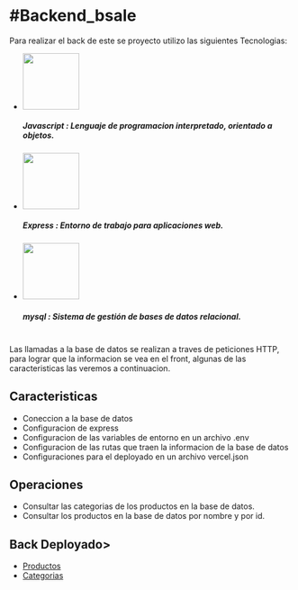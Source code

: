<h1>#Backend_bsale</h1>
<p>Para realizar el back de este se proyecto utilizo las siguientes Tecnologias:</p>
<ul>
<li><img src="https://res.cloudinary.com/dltjb3yhc/image/upload/v1661814034/skills/icono_js_geaon9.png" width="100px"/>
<h5>Javascript :<span>  Lenguaje de programacion interpretado, orientado a objetos.</span></h5>
</li>
<li><img src="https://res.cloudinary.com/dltjb3yhc/image/upload/v1661814034/skills/expre_qu0rja.png" width="100px"/>
<h5>Express :<span>  Entorno de trabajo para aplicaciones web.</span></h5>
</li>
<li><img src="https://cdn-icons-png.flaticon.com/512/5968/5968313.png" width="100px"/></li>
<h5>mysql :<span> Sistema de gestión de bases de datos relacional.</span></h5>
</ul>
<br/>
Las llamadas a la base de datos se realizan a traves de peticiones HTTP, para lograr que la informacion se vea en el front, algunas de las caracteristicas las veremos
a continuacion.

<h2>Caracteristicas</h2>
<ul>
<li> Coneccion a la base de datos</li>
<li> Configuracion de express</li>
<li> Configuracion de las variables de entorno en un archivo .env </li>
<li> Configuracion de las rutas que traen la informacion de la base de datos</li>
<li> Configuraciones para el deployado en un archivo vercel.json</li>
</ul>

<h2>Operaciones</h2>
<ul>
<li>Consultar las categorias de los productos en la base de datos.</li>
<li>Consultar los productos en la base de datos por nombre y por id.</li>
</ul>

<h2>Back Deployado></h2>
<ul>
<li><a href="https://backend-bsale-ft1519sw4-emapaul.vercel.app/product">Productos</a></li>
<li><a href="https://backend-bsale-ft1519sw4-emapaul.vercel.app/category">Categorias</a></li>
</ul>
